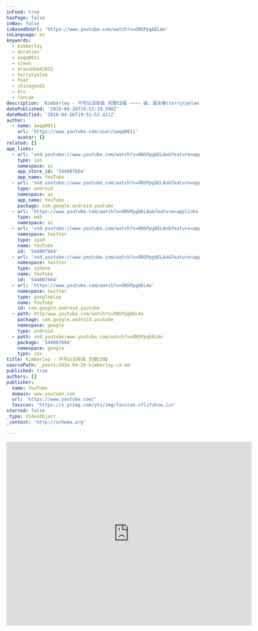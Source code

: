 ```yaml
---
inFeed: true
hasPage: false
inNav: false
isBasedOnUrl: 'https://www.youtube.com/watch?v=ONSPpgbELAo'
inLanguage: en
keywords:
  - kimberley
  - duration
  - aaqq0011
  - views
  - dracohkm42012
  - terrytyelee
  - feat
  - chinagood1
  - ktv
  - fancam
description: 'Kimberley - 不可以沒有我 完整CD版 ~~~~ 曲：梁永泰(terrytyelee)／王知音 詞：梁永泰(terrytyelee)／Kimberley Kimberley 『 首張同名專輯 』 http://www.youtube.com/playlist?list=PL8CC3A9297F59AE46'
datePublished: '2016-04-26T19:52:19.598Z'
dateModified: '2016-04-26T19:51:52.421Z'
author:
  - name: aaqq0011
    url: 'https://www.youtube.com/user/aaqq0011'
    avatar: {}
related: []
app_links:
  - url: 'vnd.youtube://www.youtube.com/watch?v=ONSPpgbELAo&feature=applinks'
    type: ios
    namespace: ai
    app_store_id: '544007664'
    app_name: YouTube
  - url: 'vnd.youtube://www.youtube.com/watch?v=ONSPpgbELAo&feature=applinks'
    type: android
    namespace: ai
    app_name: YouTube
    package: com.google.android.youtube
  - url: 'https://www.youtube.com/watch?v=ONSPpgbELAo&feature=applinks'
    type: web
    namespace: ai
  - url: 'vnd.youtube://www.youtube.com/watch?v=ONSPpgbELAo&feature=applinks'
    namespace: twitter
    type: ipad
    name: YouTube
    id: '544007664'
  - url: 'vnd.youtube://www.youtube.com/watch?v=ONSPpgbELAo&feature=applinks'
    namespace: twitter
    type: iphone
    name: YouTube
    id: '544007664'
  - url: 'https://www.youtube.com/watch?v=ONSPpgbELAo'
    namespace: twitter
    type: googleplay
    name: YouTube
    id: com.google.android.youtube
  - path: http/www.youtube.com/watch?v=ONSPpgbELAo
    package: com.google.android.youtube
    namespace: google
    type: android
  - path: vnd.youtube/www.youtube.com/watch?v=ONSPpgbELAo
    package: '544007664'
    namespace: google
    type: ios
title: Kimberley - 不可以沒有我 完整CD版
sourcePath: _posts/2016-04-26-kimberley-cd.md
published: true
authors: []
publisher:
  name: YouTube
  domain: www.youtube.com
  url: 'https://www.youtube.com/'
  favicon: 'https://s.ytimg.com/yts/img/favicon-vflz7uhzw.ico'
starred: false
_type: VideoObject
_context: 'http://schema.org'

---
```

<iframe src="https://cdn.embedly.com/widgets/media.html?src=https%3A%2F%2Fwww.youtube.com%2Fembed%2FONSPpgbELAo%3Ffeature%3Doembed&amp;url=https%3A%2F%2Fwww.youtube.com%2Fwatch%3Fv%3DONSPpgbELAo&amp;image=https%3A%2F%2Fi.ytimg.com%2Fvi%2FONSPpgbELAo%2Fhqdefault.jpg&amp;key=b7d04c9b404c499eba89ee7072e1c4f7&amp;type=text%2Fhtml&amp;schema=youtube" width="640" height="480" scrolling="no" frameborder="0" allowfullscreen="" style=""></iframe>